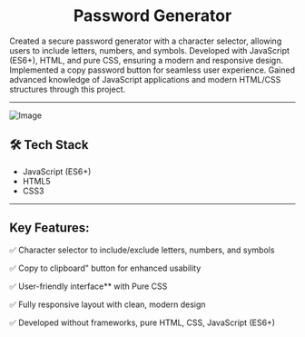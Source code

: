 <h1 align="center">Password Generator</h1>

<p align="left">Created a secure password generator with a character selector, allowing users to include letters, numbers, and symbols.
Developed with JavaScript (ES6+), HTML, and pure CSS, ensuring a modern and responsive design.
Implemented a copy password button for seamless user experience.
Gained advanced knowledge of JavaScript applications and modern HTML/CSS structures through this project.
<p/>

---

![Image](https://github.com/user-attachments/assets/b8f072ce-0e1e-4710-9f2d-4a0a32718ecd)


## 🛠️ Tech Stack

- JavaScript (ES6+)
- HTML5
- CSS3

---

## Key Features: 

✅ Character selector to include/exclude letters, numbers, and symbols

✅ Copy to clipboard" button for enhanced usability  

✅ User-friendly interface** with Pure CSS  

✅ Fully responsive layout with clean, modern design  

✅ Developed without frameworks, pure HTML, CSS, JavaScript (ES6+)

    
##

